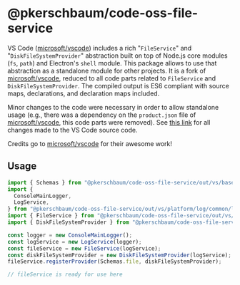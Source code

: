# @pkerschbaum/code-oss-file-service

VS Code ([microsoft/vscode](https://github.com/microsoft/vscode)) includes a rich "`FileService`" and "`DiskFileSystemProvider`" abstraction built on top of Node.js core modules (`fs`, `path`) and Electron's `shell` module.
This package allows to use that abstraction as a standalone module for other projects. It is a fork of [microsoft/vscode](https://github.com/microsoft/vscode), reduced to all code parts related to `FileService` and `DiskFileSystemProvider`. The compiled output is ES6 compliant with source maps, declarations, and declaration maps included.

Minor changes to the code were necessary in order to allow standalone usage (e.g., there was a dependency on the `product.json` file of [microsoft/vscode](https://github.com/microsoft/vscode), this code parts were removed).
See [this link](https://github.com/microsoft/vscode/compare/6d7222d52412f7c6e557ae448795f834e48ba0a1...pkerschbaum:code-oss-file-service) for all changes made to the VS Code source code.

Credits go to [microsoft/vscode](https://github.com/microsoft/vscode) for their awesome work!

## Usage

```typescript
import { Schemas } from "@pkerschbaum/code-oss-file-service/out/vs/base/common/network";
import {
  ConsoleMainLogger,
  LogService,
} from "@pkerschbaum/code-oss-file-service/out/vs/platform/log/common/log";
import { FileService } from "@pkerschbaum/code-oss-file-service/out/vs/platform/files/common/fileService";
import { DiskFileSystemProvider } from "@pkerschbaum/code-oss-file-service/out/vs/platform/files/node/diskFileSystemProvider";

const logger = new ConsoleMainLogger();
const logService = new LogService(logger);
const fileService = new FileService(logService);
const diskFileSystemProvider = new DiskFileSystemProvider(logService);
fileService.registerProvider(Schemas.file, diskFileSystemProvider);

// fileService is ready for use here
```
